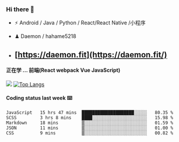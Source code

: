### Hi there 👋


- ⚡  Android / Java / Python / React/React Native /小程序
- ♟  Daemon / hahame5218  

- ## [https://daemon.fit](https://daemon.fit/)


#### 正在学 ... 前端(React webpack Vue JavaScript)   


![](https://github-readme-stats.vercel.app/api?username=Daemon1993)  [![Top Langs](https://github-readme-stats.vercel.app/api/top-langs/?username=Daemon1993)](https://github.com/anuraghazra/github-readme-stats) 



#### Coding status last week ⌨️

<!--START_SECTION:waka-->
```text
JavaScript   15 hrs 47 mins  ████████████████████░░░░░   80.35 % 
SCSS         3 hrs 8 mins    ████░░░░░░░░░░░░░░░░░░░░░   15.98 % 
Markdown     18 mins         ▒░░░░░░░░░░░░░░░░░░░░░░░░   01.59 % 
JSON         11 mins         ▒░░░░░░░░░░░░░░░░░░░░░░░░   01.00 % 
CSS          9 mins          ▒░░░░░░░░░░░░░░░░░░░░░░░░   00.82 % 
```
<!--END_SECTION:waka-->


